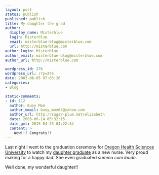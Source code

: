```yaml
---
layout: post
status: publish
published: publish
title: My daughter the grad
author:
  display_name: Misterblue
  login: Misterblue
  email: misterblue-blog@misterblue.com
  url: http://misterblue.com
author_login: Misterblue
author_email: misterblue-blog@misterblue.com
author_url: http://misterblue.com

wordpress_id: 276
wordpress_url: /?p=276
date: 2003-06-05 07:03:26
categories:
- Blog

static-comments:
- id: 112
  author: Busy Mom
  author_email: busy_mom64@yahoo.com
  author_url: http://sugar-plum.net/elizabeth
  date: 2003-06-14 05:32:15
  date_gmt: 2015-04-25 04:22:34
  content: >
    Wow!!! Congrats!!
---
```

<p>
Last night I went to the graduation ceremony for
<a href="http://www.ohsu.edu">Oregon Health Sciences University</a>
to watch my 
<a href="http://pics.misterblue.com/20030604-Grad">daughter graduate</a>
as a new nurse.
Very proud making for a happy dad.
She even graduated
<i>summa cum laude</i>.
</p>
<p>
Well done, my wonderful daughter!!
</p>
